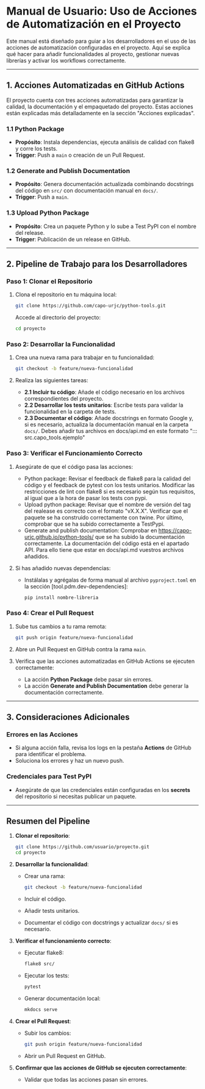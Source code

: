 # Manual de Usuario: Uso de Acciones de Automatización en el Proyecto

Este manual está diseñado para guiar a los desarrolladores en el uso de las acciones de automatización configuradas en el proyecto.
Aquí se explica qué hacer para añadir funcionalidades al proyecto, gestionar nuevas librerías y activar los workflows correctamente.

---

## 1. Acciones Automatizadas en GitHub Actions

El proyecto cuenta con tres acciones automatizadas para garantizar la calidad, la documentación y el empaquetado del proyecto.
Estas acciones están explicadas más detalladamente en la sección "Acciones explicadas".

### **1.1 Python Package**
- **Propósito**: Instala dependencias, ejecuta análisis de calidad con flake8 y corre los tests.
- **Trigger**: Push a `main` o creación de un Pull Request.

### **1.2 Generate and Publish Documentation**
- **Propósito**: Genera documentación actualizada combinando docstrings del código en `src/` con documentación manual en `docs/`.
- **Trigger**: Push a `main`.

### **1.3 Upload Python Package**
- **Propósito**: Crea un paquete Python y lo sube a Test PyPI con el nombre del release.
- **Trigger**: Publicación de un release en GitHub.

---

## 2. Pipeline de Trabajo para los Desarrolladores

### **Paso 1: Clonar el Repositorio**
1. Clona el repositorio en tu máquina local:

    ```bash
    git clone https://github.com/capo-urjc/python-tools.git
    ```

    Accede al directorio del proyecto:

    ```bash
    cd proyecto
    ```

### **Paso 2: Desarrollar la Funcionalidad**

1. Crea una nueva rama para trabajar en tu funcionalidad:

    ```bash
    git checkout -b feature/nueva-funcionalidad
    ```

2. Realiza las siguientes tareas:
    - **2.1 Incluir tu código**: Añade el código necesario en los archivos correspondientes del proyecto.
    - **2.2 Desarrollar los tests unitarios**: Escribe tests para validar la funcionalidad en la carpeta de tests.
    - **2.3 Documentar el código**: Añade docstrings en formato Google y, si es necesario, actualiza la documentación manual en la carpeta `docs/`. Debes añadir tus archivos en docs/api.md en este formato "::: src.capo_tools.ejemplo"

### **Paso 3: Verificar el Funcionamiento Correcto**

1. Asegúrate de que el código pasa las acciones:
    - Python package: Revisar el feedback de flake8 para la calidad del código y el feedback de pytest con los tests unitarios. Modificar las restricciones de lint con flake8 si es necesario según tus requisitos, al igual que a la hora de pasar los tests con pypi.
    - Upload python package: Revisar que el nombre de versión del tag del realease es correcto con el formato "vX.X.X". Verificar que el paquete se ha construido correctamente con twine. Por último, comprobar que se ha subido correctamente a TestPypi.
    - Generate and publish documentation: Comprobar en https://capo-urjc.github.io/python-tools/ que se ha subido la documentación correctamente. La documentación del código está en el apartado API. Para ello tiene que estar en docs/api.md vuestros archivos añadidos.

2. Si has añadido nuevas dependencias:
    - Instálalas y agrégalas de forma manual al archivo `pyproject.toml` en la sección [tool.pdm.dev-dependencies]:

      ```bash
      pip install nombre-libreria
      ```


### **Paso 4: Crear el Pull Request**

1. Sube tus cambios a tu rama remota:

    ```bash
    git push origin feature/nueva-funcionalidad
    ```

2. Abre un Pull Request en GitHub contra la rama `main`.

3. Verifica que las acciones automatizadas en GitHub Actions se ejecuten correctamente:
    - La acción **Python Package** debe pasar sin errores.
    - La acción **Generate and Publish Documentation** debe generar la documentación correctamente.

---

## 3. Consideraciones Adicionales

### **Errores en las Acciones**
- Si alguna acción falla, revisa los logs en la pestaña **Actions** de GitHub para identificar el problema.
- Soluciona los errores y haz un nuevo push.

### **Credenciales para Test PyPI**
- Asegúrate de que las credenciales están configuradas en los **secrets** del repositorio si necesitas publicar un paquete.

---

## Resumen del Pipeline

1. **Clonar el repositorio**:
    ```bash
    git clone https://github.com/usuario/proyecto.git
    cd proyecto
    ```

2. **Desarrollar la funcionalidad**:
    - Crear una rama:

      ```bash
      git checkout -b feature/nueva-funcionalidad
      ```

    - Incluir el código.
    - Añadir tests unitarios.
    - Documentar el código con docstrings y actualizar `docs/` si es necesario.

3. **Verificar el funcionamiento correcto**:
    - Ejecutar flake8:

      ```bash
      flake8 src/
      ```

    - Ejecutar los tests:

      ```bash
      pytest
      ```

    - Generar documentación local:

      ```bash
      mkdocs serve
      ```

4. **Crear el Pull Request**:
    - Subir los cambios:

      ```bash
      git push origin feature/nueva-funcionalidad
      ```

    - Abrir un Pull Request en GitHub.

5. **Confirmar que las acciones de GitHub se ejecuten correctamente**:
    - Validar que todas las acciones pasan sin errores.
